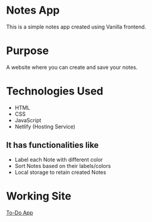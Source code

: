 # Notes App
This is a simple notes app created using Vanilla frontend.
# Purpose
A website where you can create and save your notes.

# Technologies Used
- HTML
- CSS 
- JavaScript
- Netlify (Hosting Service)

## It has functionalities like 
- Label each Note with different color
- Sort Notes based on their labels/colors
- Local storage to retain created Notes

# Working Site 
[To-Do App](https://todonotesapp.netlify.app/)